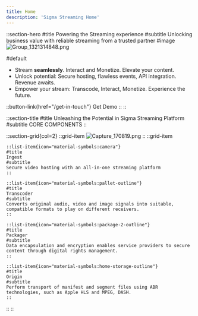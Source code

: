 ```yaml
---
title: Home
description: 'Sigma Streaming Home'
---
```

::section-hero
#title
Powering the Streaming experience
#subtitle
Unlocking business value with reliable streaming from a trusted partner
#image
![Group_1321314848.png](/Group_1321314848.png)

#default
- Stream **seamlessly**. Interact and Monetize. Elevate your content.
- Unlock potential: Secure hosting, flawless events, API integration. Revenue awaits.
- Empower your stream: Transcode, Interact, Monetize. Experience the future.

::button-link{href="/get-in-touch"}
Get Demo
::
::

::section-title
#title
Unleashing the Potential in Sigma Streaming Platform
#subtitle
CORE COMPONENTS
::

::section-grid{col=2}
  ::grid-item
    ![Capture_170819.png](/Capture_170819.png)
  ::
  ::grid-item

    ::list-item{icon="material-symbols:camera"}
    #title
    Ingest
    #subtitle
    Secure video hosting with an all-in-one streaming platform
    ::

    ::list-item{icon="material-symbols:pallet-outline"}
    #title
    Transcoder
    #subtitle
    Converts original audio, video and image signals into suitable, compatible formats to play on different receivers.
    ::

    ::list-item{icon="material-symbols:package-2-outline"}
    #title
    Packager
    #subtitle
    Data encapsulation and encryption enables service providers to secure content through digital rights management.
    ::

    ::list-item{icon="material-symbols:home-storage-outline"}
    #title
    Origin
    #subtitle
    Perform transport of manifest and segment files using ABR technologies, such as Apple HLS and MPEG, DASH.
    ::
  ::
::
